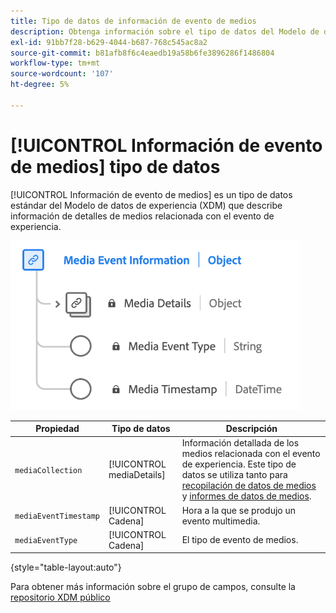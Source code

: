 ```yaml
---
title: Tipo de datos de información de evento de medios
description: Obtenga información sobre el tipo de datos del Modelo de datos de experiencia (XDM) de información de eventos de medios.
exl-id: 91bb7f28-b629-4044-b687-768c545ac8a2
source-git-commit: b81afb8f6c4eaedb19a58b6fe3896286f1486804
workflow-type: tm+mt
source-wordcount: '107'
ht-degree: 5%

---
```


# [!UICONTROL Información de evento de medios] tipo de datos

[!UICONTROL Información de evento de medios] es un tipo de datos estándar del Modelo de datos de experiencia (XDM) que describe información de detalles de medios relacionada con el evento de experiencia.

![Diagrama del tipo de datos Información de evento de medios.](../images/data-types/media-event-information.png)

| Propiedad | Tipo de datos | Descripción |
| --- | --- | --- |
| `mediaCollection` | [!UICONTROL mediaDetails] | Información detallada de los medios relacionada con el evento de experiencia. Este tipo de datos se utiliza tanto para [recopilación de datos de medios](./media-collection-details.md) y [informes de datos de medios](./media-reporting-details.md). |
| `mediaEventTimestamp` | [!UICONTROL Cadena] | Hora a la que se produjo un evento multimedia. |
| `mediaEventType` | [!UICONTROL Cadena] | El tipo de evento de medios. |

{style="table-layout:auto"}

Para obtener más información sobre el grupo de campos, consulte la [repositorio XDM público](https://github.com/adobe/xdm/blob/master/components/datatypes/mediaevent.schema.json)
